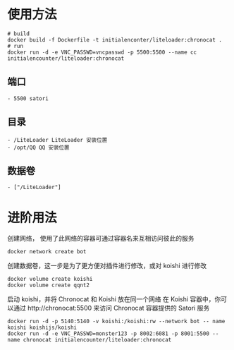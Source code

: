 # 使用方法

```shell
# build
docker build -f Dockerfile -t initialenconter/liteloader:chronocat .
# run
docker run -d -e VNC_PASSWD=vncpasswd -p 5500:5500 --name cc initialencounter/liteloader:chronocat
```

## 端口

    - 5500 satori

## 目录

    - /LiteLoader LiteLoader 安装位置
    - /opt/QQ QQ 安装位置

## 数据卷

    - ["/LiteLoader"]

# 进阶用法

创建网络， 使用了此网络的容器可通过容器名来互相访问彼此的服务

```shell
docker network create bot
```

创建数据卷，这一步是为了更方便对插件进行修改，或对 koishi 进行修改

```shell
docker volume create koishi
docker volume create qqnt2
```

启动 koishi，并将 Chronocat 和 Koishi 放在同一个网络
在 Koishi 容器中，你可以通过 http://chronocat:5500 来访问 Chronocat 容器提供的 Satori 服务

```shell
docker run -d -p 5140:5140 -v koishi:/koishi:rw --network bot -- name koishi koishijs/koishi
docker run -d -e VNC_PASSWD=monster123 -p 8002:6081 -p 8001:5500 --name chronocat initialencounter/liteloader:chronocat
```